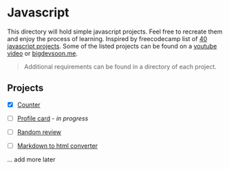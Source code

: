 # Javascript

This directory will hold simple javascript projects. Feel free to recreate them and enjoy the process of learning. Inspired by freecodecamp list of [40 javascript projects](https://www.freecodecamp.org/news/javascript-projects-for-beginners/#how-to-create-a-counter). Some of the listed projects can be found on a [youtube video](https://www.youtube.com/watch?v=3PHXvlpOkf4) or [bigdevsoon.me](https://app.bigdevsoon.me).

>Additional requirements can be found in a directory of each project.

## Projects

- [x] [Counter](./counter/)
- [ ] [Profile card](./profile_card/) - *in progress*
- [ ] [Random review](./random_review/)
- [ ] [Markdown to html converter](./markdown_html_converter/)


... add more later
